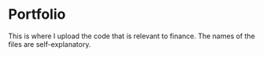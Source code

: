 # Portfolio
This is where I upload the code that is relevant to finance. The names of the files are self-explanatory. 

